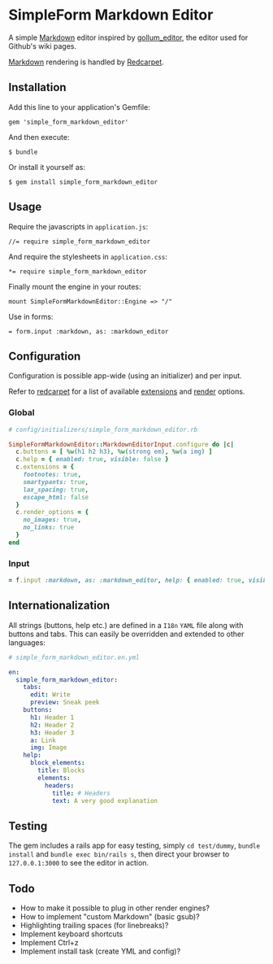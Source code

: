 # SimpleForm Markdown Editor

A simple [Markdown](http://daringfireball.net/projects/markdown/) editor inspired by [gollum_editor](https://github.com/samknight/gollum_editor), the editor used for Github's wiki pages.

[Markdown](http://daringfireball.net/projects/markdown/) rendering is handled by [Redcarpet](https://github.com/vmg/redcarpet).

## Installation

Add this line to your application's Gemfile:

    gem 'simple_form_markdown_editor'

And then execute:

    $ bundle

Or install it yourself as:

    $ gem install simple_form_markdown_editor

## Usage

Require the javascripts in `application.js`:

    //= require simple_form_markdown_editor

And require the stylesheets in `application.css`:

    *= require simple_form_markdown_editor

Finally mount the engine in your routes:

    mount SimpleFormMarkdownEditor::Engine => "/"

Use in forms:

    = form.input :markdown, as: :markdown_editor

## Configuration

Configuration is possible app-wide (using an initializer) and per input.

Refer to [redcarpet](https://github.com/vmg/redcarpet) for a list of available [extensions](https://github.com/vmg/redcarpet#and-its-like-really-simple-to-use) and [render](https://github.com/vmg/redcarpet#darling-i-packed-you-a-couple-renderers-for-lunch) options.

### Global

```ruby
# config/initializers/simple_form_markdown_editor.rb

SimpleFormMarkdownEditor::MarkdownEditorInput.configure do |c|
  c.buttons = [ %w(h1 h2 h3), %w(strong em), %w(a img) ]
  c.help = { enabled: true, visible: false }
  c.extensions = {
    footnotes: true,
    smartypants: true,
    lax_spacing: true,
    escape_html: false
  }
  c.render_options = {
    no_images: true,
    no_links: true
  }
end
```

### Input

```ruby
= f.input :markdown, as: :markdown_editor, help: { enabled: true, visible: false }, buttons: [ %w(h1 h2), %w(a img) ]
```

## Internationalization

All strings (buttons, help etc.) are defined in a `I18n` `YAML` file along with buttons and tabs. This can easily be overridden and extended to other languages:

```YAML
# simple_form_markdown_editor.en.yml

en:
  simple_form_markdown_editor:
    tabs:
      edit: Write
      preview: Sneak peek
    buttons:
      h1: Header 1
      h2: Header 2
      h3: Header 3
      a: Link
      img: Image
    help:
      block_elements:
        title: Blocks
        elements:
          headers:
            title: # Headers
            text: A very good explanation
```


## Testing

The gem includes a rails app for easy testing, simply `cd test/dummy`, `bundle install` and `bundle exec bin/rails s`, then direct your browser to `127.0.0.1:3000` to see the editor in action.

## Todo

* How to make it possible to plug in other render engines?
* How to implement "custom Markdown" (basic gsub)?
* Highlighting trailing spaces (for linebreaks)?
* Implement keyboard shortcuts
* Implement Ctrl+z
* Implement install task (create YML and config)?
